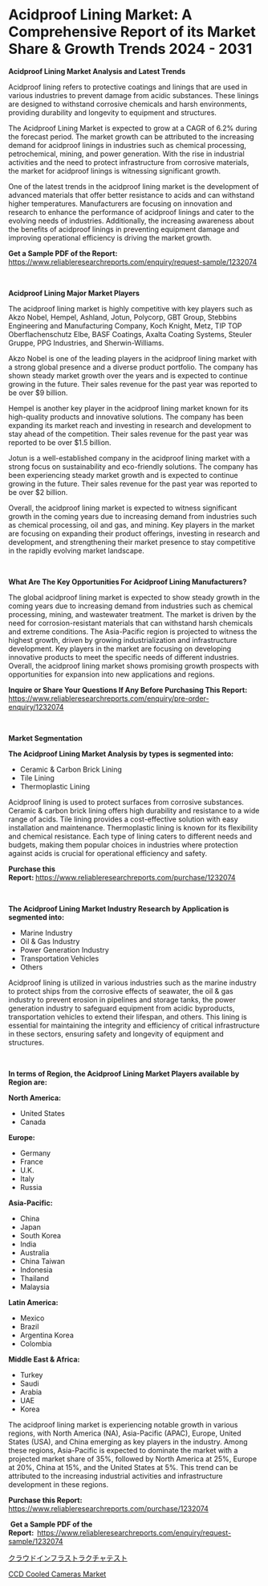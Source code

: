 <p><h1>Acidproof Lining Market: A Comprehensive Report of its Market Share & Growth Trends 2024 - 2031</h1></p><p><strong>Acidproof Lining Market Analysis and Latest Trends</strong></p>
<p><p>Acidproof lining refers to protective coatings and linings that are used in various industries to prevent damage from acidic substances. These linings are designed to withstand corrosive chemicals and harsh environments, providing durability and longevity to equipment and structures.</p><p>The Acidproof Lining Market is expected to grow at a CAGR of 6.2% during the forecast period. The market growth can be attributed to the increasing demand for acidproof linings in industries such as chemical processing, petrochemical, mining, and power generation. With the rise in industrial activities and the need to protect infrastructure from corrosive materials, the market for acidproof linings is witnessing significant growth.</p><p>One of the latest trends in the acidproof lining market is the development of advanced materials that offer better resistance to acids and can withstand higher temperatures. Manufacturers are focusing on innovation and research to enhance the performance of acidproof linings and cater to the evolving needs of industries. Additionally, the increasing awareness about the benefits of acidproof linings in preventing equipment damage and improving operational efficiency is driving the market growth.</p></p>
<p><strong>Get a Sample PDF of the Report:&nbsp;</strong> <a href="https://www.reliableresearchreports.com/enquiry/request-sample/1232074">https://www.reliableresearchreports.com/enquiry/request-sample/1232074</a></p>
<p>&nbsp;</p>
<p><strong>Acidproof Lining Major Market Players</strong></p>
<p><p>The acidproof lining market is highly competitive with key players such as Akzo Nobel, Hempel, Ashland, Jotun, Polycorp, GBT Group, Stebbins Engineering and Manufacturing Company, Koch Knight, Metz, TIP TOP Oberflachenschutz Elbe, BASF Coatings, Axalta Coating Systems, Steuler Gruppe, PPG Industries, and Sherwin-Williams. </p><p>Akzo Nobel is one of the leading players in the acidproof lining market with a strong global presence and a diverse product portfolio. The company has shown steady market growth over the years and is expected to continue growing in the future. Their sales revenue for the past year was reported to be over $9 billion.</p><p>Hempel is another key player in the acidproof lining market known for its high-quality products and innovative solutions. The company has been expanding its market reach and investing in research and development to stay ahead of the competition. Their sales revenue for the past year was reported to be over $1.5 billion.</p><p>Jotun is a well-established company in the acidproof lining market with a strong focus on sustainability and eco-friendly solutions. The company has been experiencing steady market growth and is expected to continue growing in the future. Their sales revenue for the past year was reported to be over $2 billion.</p><p>Overall, the acidproof lining market is expected to witness significant growth in the coming years due to increasing demand from industries such as chemical processing, oil and gas, and mining. Key players in the market are focusing on expanding their product offerings, investing in research and development, and strengthening their market presence to stay competitive in the rapidly evolving market landscape.</p></p>
<p>&nbsp;</p>
<p><strong>What Are The Key Opportunities For Acidproof Lining Manufacturers?</strong></p>
<p><p>The global acidproof lining market is expected to show steady growth in the coming years due to increasing demand from industries such as chemical processing, mining, and wastewater treatment. The market is driven by the need for corrosion-resistant materials that can withstand harsh chemicals and extreme conditions. The Asia-Pacific region is projected to witness the highest growth, driven by growing industrialization and infrastructure development. Key players in the market are focusing on developing innovative products to meet the specific needs of different industries. Overall, the acidproof lining market shows promising growth prospects with opportunities for expansion into new applications and regions.</p></p>
<p><strong>Inquire or Share Your Questions If Any Before Purchasing This Report:</strong> <a href="https://www.reliableresearchreports.com/enquiry/pre-order-enquiry/1232074">https://www.reliableresearchreports.com/enquiry/pre-order-enquiry/1232074</a></p>
<p>&nbsp;</p>
<p><strong>Market Segmentation</strong></p>
<p><strong>The Acidproof Lining Market Analysis by types is segmented into:</strong></p>
<p><ul><li>Ceramic & Carbon Brick Lining</li><li>Tile Lining</li><li>Thermoplastic Lining</li></ul></p>
<p><p>Acidproof lining is used to protect surfaces from corrosive substances. Ceramic & carbon brick lining offers high durability and resistance to a wide range of acids. Tile lining provides a cost-effective solution with easy installation and maintenance. Thermoplastic lining is known for its flexibility and chemical resistance. Each type of lining caters to different needs and budgets, making them popular choices in industries where protection against acids is crucial for operational efficiency and safety.</p></p>
<p><strong>Purchase this Report:&nbsp;</strong><a href="https://www.reliableresearchreports.com/purchase/1232074">https://www.reliableresearchreports.com/purchase/1232074</a></p>
<p>&nbsp;</p>
<p><strong>The Acidproof Lining Market Industry Research by Application is segmented into:</strong></p>
<p><ul><li>Marine Industry</li><li>Oil & Gas Industry</li><li>Power Generation Industry</li><li>Transportation Vehicles</li><li>Others</li></ul></p>
<p><p>Acidproof lining is utilized in various industries such as the marine industry to protect ships from the corrosive effects of seawater, the oil & gas industry to prevent erosion in pipelines and storage tanks, the power generation industry to safeguard equipment from acidic byproducts, transportation vehicles to extend their lifespan, and others. This lining is essential for maintaining the integrity and efficiency of critical infrastructure in these sectors, ensuring safety and longevity of equipment and structures.</p></p>
<p>&nbsp;</p>
<p><strong>In terms of Region, the Acidproof Lining Market Players available by Region are:</strong></p>
<p>
    <p> <strong> North America: </strong>
        <ul>
            <li>United States</li>
            <li>Canada</li>
        </ul>
        </p> 
    <p> <strong> Europe: </strong>
        <ul>
            <li>Germany</li>
            <li>France</li>
            <li>U.K.</li>
            <li>Italy</li>
            <li>Russia</li>
        </ul>
        </p> 
    <p> <strong> Asia-Pacific: </strong>
        <ul>
            <li>China</li>
            <li>Japan</li>
            <li>South Korea</li>
            <li>India</li>
            <li>Australia</li>
            <li>China Taiwan</li>
            <li>Indonesia</li>
            <li>Thailand</li>
            <li>Malaysia</li>
        </ul>
        </p> 
    <p> <strong> Latin America: </strong>
        <ul>
            <li>Mexico</li>
            <li>Brazil</li>
            <li>Argentina Korea</li>
            <li>Colombia</li>
        </ul>
        </p> 
    <p> <strong> Middle East & Africa: </strong>
        <ul>
            <li>Turkey</li>
            <li>Saudi</li>
            <li>Arabia</li>
            <li>UAE</li>
            <li>Korea</li>
        </ul>
    </p>
    </p>
<p><p>The acidproof lining market is experiencing notable growth in various regions, with North America (NA), Asia-Pacific (APAC), Europe, United States (USA), and China emerging as key players in the industry. Among these regions, Asia-Pacific is expected to dominate the market with a projected market share of 35%, followed by North America at 25%, Europe at 20%, China at 15%, and the United States at 5%. This trend can be attributed to the increasing industrial activities and infrastructure development in these regions.</p></p>
<p><strong>Purchase this Report: </strong><a href="https://www.reliableresearchreports.com/purchase/1232074">https://www.reliableresearchreports.com/purchase/1232074</a></p>
<p>&nbsp;<strong>Get a Sample PDF of the Report:&nbsp;&nbsp;</strong><a href="https://www.reliableresearchreports.com/enquiry/request-sample/1232074">https://www.reliableresearchreports.com/enquiry/request-sample/1232074</a></p>
<p><strong></strong></p>
<p><p><a href="https://medium.com/@briaabshire64/%E3%82%AF%E3%83%A9%E3%82%A6%E3%83%89%E3%82%A4%E3%83%B3%E3%83%95%E3%83%A9%E3%83%86%E3%82%B9%E3%83%88%E3%81%AE%E5%B8%82%E5%A0%B4%E3%82%B7%E3%82%A7%E3%82%A2%E3%81%AE%E9%80%B2%E5%8C%96%E3%81%A8%E5%B8%82%E5%A0%B4%E6%88%90%E9%95%B7%E3%81%AE%E3%83%88%E3%83%AC%E3%83%B3%E3%83%89-2024%E5%B9%B4%E3%81%8B%E3%82%892031%E5%B9%B4%E3%81%BE%E3%81%A7-163d7d1220f0">クラウドインフラストラクチャテスト</a></p><p><a href="https://gamy-alyssum-396.notion.site/CCD-Cooled-Cameras-Market-Size-Focuses-on-Market-Dynamics-In-Depth-Analysis-and-Future-Projections--b50358d5bc7b4bf4b4f9258778805712">CCD Cooled Cameras Market</a></p></p>